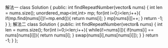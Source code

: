 解法一
class Solution {
public:
    int findRepeatNumber(vector<int>& nums) {
        int len = nums.size();
        unordered_map<int,int> mp;
        for(int i=0;i<len;i++){
            if(mp.find(nums[i])!=mp.end()){
                return nums[i];
            }
            mp[nums[i]]++;
        }
        return -1;
    }
};
解法二
class Solution {
public:
    int findRepeatNumber(vector<int>& nums) {
        int len = nums.size();
        for(int i=0;i<len;i++){
            while(i!=nums[i]){
                if(nums[i] == nums[nums[i]]){
                    return nums[i];
                }
                swap(nums[i],nums[nums[i]]);
            }
        }
        return -1;
    }
};